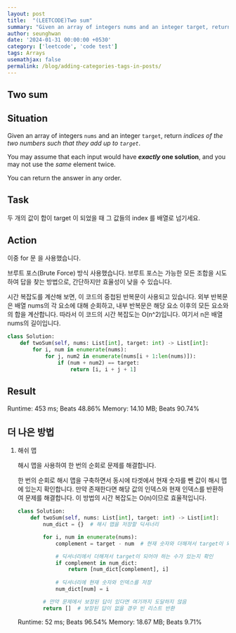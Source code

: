 ```yaml
---
layout: post
title:  "(LEETCODE)Two sum"
summary: "Given an array of integers nums and an integer target, return indices of the two numbers such that they add up to target."
author: seunghwan
date: '2024-01-31 00:00:00 +0530'
category: ['leetcode', 'code test']
tags: Arrays
usemathjax: false
permalink: /blog/adding-categories-tags-in-posts/
---
```

## Two sum

## Situation

Given an array of integers `nums` and an integer `target`, return *indices of the two numbers such that they add up to `target`*.

You may assume that each input would have ***exactly* one solution**, and you may not use the *same* element twice.

You can return the answer in any order.

## Task

두 개의 값이 합이 target 이 되었을 때 그 값들의 index 를 배열로 넘기세요.

## Action

이중 for 문 을 사용했습니다.

브루트 포스(Brute Force) 방식 사용했습니다. 브루트 포스는 가능한 모든 조합을 시도하여 답을 찾는 방법으로, 간단하지만 효율성이 낮을 수 있습니다.

시간 복잡도를 계산해 보면, 이 코드의 중첩된 반복문이 사용되고 있습니다. 외부 반복문은 배열 nums의 각 요소에 대해 순회하고, 내부 반복문은 해당 요소 이후의 모든 요소와의 합을 계산합니다. 따라서 이 코드의 시간 복잡도는 O(n^2)입니다. 여기서 n은 배열 nums의 길이입니다.

```python
class Solution:
    def twoSum(self, nums: List[int], target: int) -> List[int]:
        for i, num in enumerate(nums):
            for j, num2 in enumerate(nums[i + 1:len(nums)]):
                if (num + num2) == target:
                    return [i, i + j + 1]
```

## Result

Runtime: 453 ms; Beats 48.86%
Memory: 14.10 MB; Beats 90.74%


## 더 나은 방법

1. 해쉬 맵
    
    해시 맵을 사용하여 한 번의 순회로 문제를 해결합니다.
    
    한 번의 순회로 해시 맵을 구축하면서 동시에 타겟에서 현재 숫자를 뺀 값이 해시 맵에 있는지 확인합니다. 만약 존재한다면 해당 값의 인덱스와 현재 인덱스를 반환하여 문제를 해결합니다. 이 방법의 시간 복잡도는 O(n)이므로 효율적입니다.
    
    ```python
    class Solution:
        def twoSum(self, nums: List[int], target: int) -> List[int]:
            num_dict = {}  # 해시 맵을 저장할 딕셔너리
    
            for i, num in enumerate(nums):
                complement = target - num  # 현재 숫자와 더해져서 target이 되어야 하는 수
    
                # 딕셔너리에서 더해져서 target이 되어야 하는 수가 있는지 확인
                if complement in num_dict:
                    return [num_dict[complement], i]
                
                # 딕셔너리에 현재 숫자와 인덱스를 저장
                num_dict[num] = i
    
            # 만약 문제에서 보장된 답이 있다면 여기까지 도달하지 않음
            return []  # 보장된 답이 없을 경우 빈 리스트 반환
    ```

    Runtime: 52 ms; Beats 96.54%
    Memory: 18.67 MB; Beats 9.71%